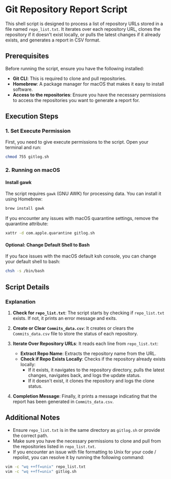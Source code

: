 # Git Repository Report Script

This shell script is designed to process a list of repository URLs stored in a file named `repo_list.txt`. It iterates over each repository URL, clones the repository if it doesn't exist locally, or pulls the latest changes if it already exists, and generates a report in CSV format.

## Prerequisites

Before running the script, ensure you have the following installed:

- **Git CLI**: This is required to clone and pull repositories.
- **Homebrew**: A package manager for macOS that makes it easy to install software.
- **Access to the repositories**: Ensure you have the necessary permissions to access the repositories you want to generate a report for.

## Execution Steps

### 1. Set Execute Permission

First, you need to give execute permissions to the script. Open your terminal and run:

```sh
chmod 755 gitlog.sh
```

### 2. Running on macOS

#### Install gawk

The script requires `gawk` (GNU AWK) for processing data. You can install it using Homebrew:

```sh
brew install gawk
```

If you encounter any issues with macOS quarantine settings, remove the quarantine attribute:

```sh
xattr -d com.apple.quarantine gitlog.sh
```

#### Optional: Change Default Shell to Bash

If you face issues with the macOS default ksh console, you can change your default shell to bash:

```sh
chsh -s /bin/bash
```

## Script Details

### Explanation

1. **Check for `repo_list.txt`**: The script starts by checking if `repo_list.txt` exists. If not, it prints an error message and exits.

2. **Create or Clear `Commits_data.csv`**: It creates or clears the `Commits_data.csv` file to store the status of each repository.

3. **Iterate Over Repository URLs**: It reads each line from `repo_list.txt`:
   - **Extract Repo Name**: Extracts the repository name from the URL.
   - **Check if Repo Exists Locally**: Checks if the repository already exists locally:
     - If it exists, it navigates to the repository directory, pulls the latest changes, navigates back, and logs the update status.
     - If it doesn't exist, it clones the repository and logs the clone status.

4. **Completion Message**: Finally, it prints a message indicating that the report has been generated in `Commits_data.csv`.

## Additional Notes

- Ensure `repo_list.txt` is in the same directory as `gitlog.sh` or provide the correct path.
- Make sure you have the necessary permissions to clone and pull from the repositories listed in `repo_list.txt`.
- If you encounter an issue with file formatting to Unix for your code / repolist, you can resolve it by running the following command:

```sh
vim -c "wq ++ff=unix" repo_list.txt
vim -c "wq ++ff=unix" gitlog.sh
```



